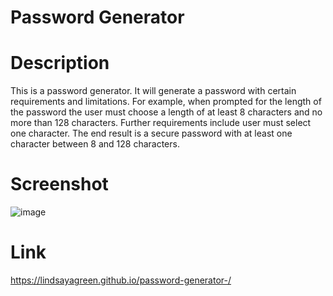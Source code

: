# Password Generator

# Description 

This is a password generator. It will generate a password with certain requirements and limitations. For example, when prompted for the length of the password the user must choose a length of at least 8 characters and no more than 128 characters. Further requirements include user must select one character.  The end result is a secure password with at least one character between 8 and 128 characters. 

# Screenshot 

![image](https://github.com/Lindsayagreen/password-generator-/assets/142925597/7bbe011f-b2b9-41cb-b8fd-bd3033c2113d)

# Link

https://lindsayagreen.github.io/password-generator-/